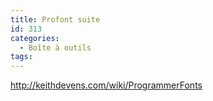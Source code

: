 ```yaml
---
title: Profont suite
id: 313
categories:
  - Boîte à outils
tags:
---
```


http://keithdevens.com/wiki/ProgrammerFonts